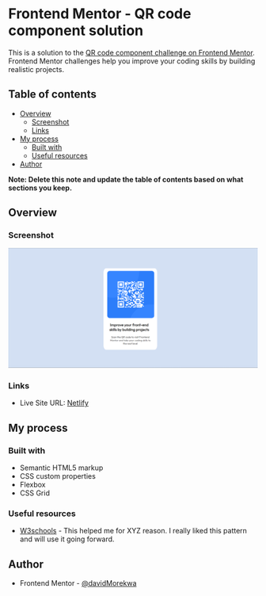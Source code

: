 # Frontend Mentor - QR code component solution

This is a solution to the [QR code component challenge on Frontend Mentor](https://www.frontendmentor.io/challenges/qr-code-component-iux_sIO_H). Frontend Mentor challenges help you improve your coding skills by building realistic projects. 

## Table of contents

- [Overview](#overview)
  - [Screenshot](#screenshot)
  - [Links](#links)
- [My process](#my-process)
  - [Built with](#built-with)
  - [Useful resources](#useful-resources)
- [Author](#author)

**Note: Delete this note and update the table of contents based on what sections you keep.**

## Overview

### Screenshot

![](/images/screenshot.png)



### Links

- Live Site URL: [Netlify](https://davidmorekwaqr-code.netlify.app/)

## My process

### Built with

- Semantic HTML5 markup
- CSS custom properties
- Flexbox
- CSS Grid



### Useful resources

- [W3schools](https://www.w3schools.com) - This helped me for XYZ reason. I really liked this pattern and will use it going forward.


## Author

- Frontend Mentor - [@davidMorekwa](https://www.frontendmentor.io/profile/davidMorekwa)